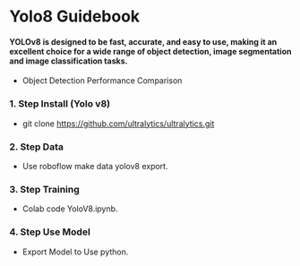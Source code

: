 # Yolo8 Guidebook

#### YOLOv8 is designed to be fast, accurate, and easy to use, making it an excellent choice for a wide range of object detection, image segmentation and image classification tasks.

- Object Detection Performance Comparison

### 1. Step Install (Yolo v8)
   - git clone https://github.com/ultralytics/ultralytics.git
### 2. Step Data
   - Use roboflow make data yolov8 export.
### 3. Step Training
   - Colab code YoloV8.ipynb.
### 4. Step Use Model
   - Export Model to Use python.
